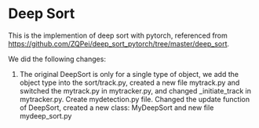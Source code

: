 # Deep Sort 

This is the implemention of deep sort with pytorch, referenced from https://github.com/ZQPei/deep_sort_pytorch/tree/master/deep_sort.

We did the following changes: 
1) The original DeepSort is only for a single type of object, we add the object type into the sort/track.py, created a new file mytrack.py and switched the mytrack.py in mytracker.py, and changed _initiate_track in mytracker.py. Create mydetection.py file. Changed the update function of DeepSort, created a new class: MyDeepSort and new file mydeep_sort.py
